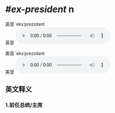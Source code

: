 # ***\#ex-president*** n
英音 ˈeksˈprezɪdənt  
英音
<audio src="./media/ex-president1_AAC.aac" controls="controls"></audio>

美音 ˈeksˈprezɪdənt  
美音
<audio src="./media/ex-president2_AAC.aac" controls="controls"></audio>



  

英文释义
---
### 1.**前任总统/主席**  



